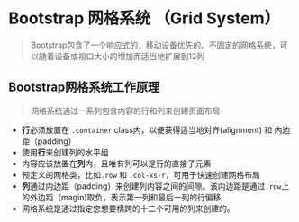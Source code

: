 # Bootstrap 网格系统 （Grid System）

> Bootstrap包含了一个响应式的，移动设备优先的、不固定的网格系统，可以随着设备或视口大小的增加而适当地扩展到12列

## Bootstrap网格系统工作原理

> 网格系统通过一系列包含内容的行和列来创建页面布局

* **行**必须放置在 `.container` class内，以便获得适当地对齐(alignment) 和 内边距（padding）
* 使用**行**来创建列的水平组
* 内容应该放置在**列**内，且唯有列可以是行的直接子元素
* 预定义的网格类，比如`.row` 和 `.col-xs-r`，可用于快速创建网格布局
* **列**通过内边距（padding）来创建列内容之间的间隙。该内边距是通过`.row`上的外边距（magin)取负，表示第一列和最后一列的行偏移
* 网格系统是通过指定您想要横跨的十二个可用的列来创建的。

